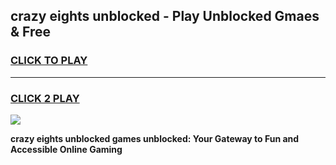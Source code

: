 
## crazy eights unblocked - Play Unblocked Gmaes & Free
<h3>
<a href="https://news.freeplayer.one?title=crazy_eights_unblocked&ref=16F">CLICK TO PLAY</a></h3>
<hr>

<h3>
<a href="https://news.freeplayer.one?title=crazy_eights_unblocked&ref=16F">CLICK 2 PLAY</a>
  
</h3>

<a href="https://news.freeplayer.one?title=crazy_eights_unblocked&ref=16F/"><img src="https://clearcache.store/games.png"></a>


**crazy eights unblocked games unblocked: Your Gateway to Fun and Accessible Online Gaming**
